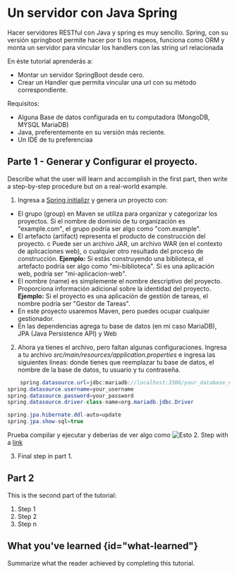 # Un servidor con Java Spring

Hacer servidores RESTful con Java y spring es muy sencillo. Spring, con su versión springboot
permite hacer por ti los mapeos, funciona como ORM y monta un servidor para vincular los handlers
con las string url relacionada

En éste tutorial aprenderás a:
* Montar un servidor SpringBoot desde cero.
* Crear un Handler que permita vincular una url con su método correspondiente.

Requisitos:
* Alguna Base de datos configurada en tu computadora (MongoDB, MYSQL MariaDB)
* Java, preferentemente en su versión más reciente.
* Un IDE de tu preferenciaa

## Parte 1 - Generar y Configurar el proyecto.

Describe what the user will learn and accomplish in the first part,
then write a step-by-step procedure but on a real-world example.

1. Ingresa a [Spring initializr](https://start.spring.io/) y genera un proyecto con:
* El grupo (group) en Maven se utiliza para organizar y categorizar los proyectos.  Si el nombre de dominio de tu organización es "example.com", el grupo podría ser algo como "com.example". 
* El artefacto (artifact) representa el producto de construcción del proyecto.       c Puede ser un archivo JAR, un archivo WAR (en el contexto de aplicaciones web), o cualquier otro resultado del proceso de construcción.
  **Ejemplo:** Si estás construyendo una biblioteca, el artefacto podría ser algo como "mi-biblioteca". Si es una aplicación web, podría ser "mi-aplicacion-web".
* El nombre (name) es simplemente el nombre descriptivo del proyecto. Proporciona información adicional sobre la identidad del proyecto.
**Ejemplo:** Si el proyecto es una aplicación de gestión de tareas, el nombre podría ser "Gestor de Tareas".
* En este proyecto usaremos Maven, pero puedes ocupar cualquier gestionador.
*  En las dependencias agrega tu base de datos (en mi caso MariaDB), JPA (Java Persistence API) y Web

2. Ahora ya tienes el archivo, pero faltan algunas configuraciones.
Ingresa a tu archivo *src/main/resources/application.properties* e ingresa las siguientes líneas:
donde tienes que reemplazar tu base de datos, el nombre de la base de datos, tu usuario y tu contraseña.
``` Java
    spring.datasource.url=jdbc:mariadb://localhost:3306/your_database_name
spring.datasource.username=your_username
spring.datasource.password=your_password
spring.datasource.driver-class-name=org.mariadb.jdbc.Driver

spring.jpa.hibernate.ddl-auto=update
spring.jpa.show-sql=true

   ```

Prueba compilar y ejecutar y deberias de ver algo como ![Esto](spring-compiled.png)
2. Step with a [link](https://www.jetbrains.com)

3. Final step in part 1.

## Part 2

This is the second part of the tutorial:

1. Step 1
2. Step 2
3. Step n

## What you've learned {id="what-learned"}

Summarize what the reader achieved by completing this tutorial.

<seealso>
<!--Give some related links to how-to articles-->
</seealso>
